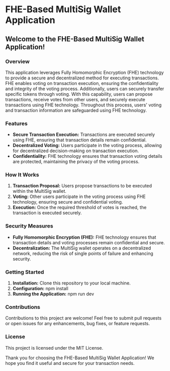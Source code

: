# FHE-Based MultiSig Wallet Application

## Welcome to the FHE-Based MultiSig Wallet Application!

### Overview
This application leverages Fully Homomorphic Encryption (FHE) technology to provide a secure and decentralized method for executing transactions. FHE enables voting on transaction execution, ensuring the confidentiality and integrity of the voting process. Additionally, users can securely transfer specific tokens through voting. With this capability, users can propose transactions, receive votes from other users, and securely execute transactions using FHE technology. Throughout this process, users' voting and transaction information are safeguarded using FHE technology.
### Features
- **Secure Transaction Execution:** Transactions are executed securely using FHE, ensuring that transaction details remain confidential.
- **Decentralized Voting:** Users participate in the voting process, allowing for decentralized decision-making on transaction execution.
- **Confidentiality:** FHE technology ensures that transaction voting details are protected, maintaining the privacy of the voting process.


### How It Works
1. **Transaction Proposal:** Users propose transactions to be executed within the MultiSig wallet.
2. **Voting:** Other users participate in the voting process using FHE technology, ensuring secure and confidential voting.
3. **Execution:** Once the required threshold of votes is reached, the transaction is executed securely.

### Security Measures
- **Fully Homomorphic Encryption (FHE):** FHE technology ensures that transaction details and voting processes remain confidential and secure.
- **Decentralization:** The MultiSig wallet operates on a decentralized network, reducing the risk of single points of failure and enhancing security.

### Getting Started
1. **Installation:** Clone this repository to your local machine.
2. **Configuration:** npm install
3. **Running the Application:** npm run dev

### Contributions
Contributions to this project are welcome! Feel free to submit pull requests or open issues for any enhancements, bug fixes, or feature requests.

### License
This project is licensed under the MIT License.


Thank you for choosing the FHE-Based MultiSig Wallet Application! We hope you find it useful and secure for your transaction needs.
